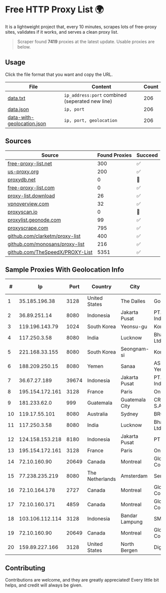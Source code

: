 
# Free HTTP Proxy List 🌍

It is a lightweight project that, every 10 minutes, scrapes lots of free-proxy sites, validates if it works, and serves a clean proxy list.


> Scraper found **7419** proxies at the latest update. Usable proxies are below.

## Usage

Click the file format that you want and copy the URL.


|File|Content|Count|
|----|-------|-----|
|[data.txt](https://raw.githubusercontent.com/themiralay/Proxy-List-World/master/data.txt)|`ip_address:port` combined (seperated new line)|206|
|[data.json](https://raw.githubusercontent.com/themiralay/Proxy-List-World/master/data.json)|`ip, port`|206|
|[data-with-geolocation.json](https://raw.githubusercontent.com/themiralay/Proxy-List-World/master/data-with-geolocation.json)|`ip, port, geolocation`|206|

## Sources

|Source|Found Proxies|Succeed|
|------|-------------|-------|
|[free-proxy-list.net](https://free-proxy-list.net)|300|✅|
|[us-proxy.org](https://www.us-proxy.org)|200|✅|
|[proxydb.net](http://proxydb.net)|0|🚫|
|[free-proxy-list.com](https://free-proxy-list.com/?page=&port=&type%5B%5D=http&type%5B%5D=https&up_time=0&search=Search)|0|✅|
|[proxy-list.download](https://www.proxy-list.download/HTTP)|26|✅|
|[vpnoverview.com](https://vpnoverview.com/privacy/anonymous-browsing/free-proxy-servers)|32|✅|
|[proxyscan.io](https://www.proxyscan.io)|0|🚫|
|[proxylist.geonode.com](https://proxylist.geonode.com/api/proxy-list?limit=300&page=1&sort_by=lastChecked&sort_type=desc&protocols=http,https)|99|✅|
|[proxyscrape.com](https://api.proxyscrape.com/v2/?request=displayproxies&protocol=http&timeout=10000&country=all&ssl=all&anonymity=all)|795|✅|
|[github.com/clarketm/proxy-list](https://raw.githubusercontent.com/clarketm/proxy-list/master/proxy-list-raw.txt)|400|✅|
|[github.com/monosans/proxy-list](https://raw.githubusercontent.com/monosans/proxy-list/main/proxies/http.txt)|216|✅|
|[github.com/TheSpeedX/PROXY-List](https://raw.githubusercontent.com/TheSpeedX/PROXY-List/master/http.txt)|5351|✅|


## Sample Proxies With Geolocation Info

|#|Ip|Port|Country|City|Internet Service Provider|
|-|--|----|-------|----|-------------------------|
|1|35.185.196.38|3128|United States|The Dalles|Google LLC|
|2|36.89.251.14|8080|Indonesia|Jakarta Pusat|PT. Telekomunikasi Indonesia|
|3|119.196.143.79|1024|South Korea|Yeonsu-gu|Korea Telecom|
|4|117.250.3.58|8080|India|Lucknow|Bharat Sanchar Nigam Ltd|
|5|221.168.33.155|8080|South Korea|Seongnam-si|Korea Telecom|
|6|188.209.250.15|8080|Yemen|Sanaa|AS30873 annoucement YemenNet|
|7|36.67.27.189|39674|Indonesia|Jakarta Pusat|PT. Telekomunikasi Indonesia|
|8|195.154.172.161|3128|France|Paris|Online S.A.S.|
|9|181.233.62.0|999|Guatemala|Guatemala City|CROSS CONNECT LAC, S.A.|
|10|119.17.55.101|8080|Australia|Sydney|BROADBANDSOLUTIONS|
|11|117.250.3.58|8080|India|Lucknow|Bharat Sanchar Nigam Ltd|
|12|124.158.153.218|8180|Indonesia|Jakarta Pusat|PT iForte Global Internet|
|13|195.154.172.161|3128|France|Paris|Online S.A.S.|
|14|72.10.160.90|20649|Canada|Montreal|GloboTech Communications|
|15|77.238.235.219|8080|The Netherlands|Amsterdam|Servers Tech Fzco|
|16|72.10.164.178|2727|Canada|Montreal|GloboTech Communications|
|17|72.10.160.171|4859|Canada|Montreal|GloboTech Communications|
|18|103.106.112.114|3128|Indonesia|Bandar Lampung|SMSNET|
|19|72.10.160.90|20649|Canada|Montreal|GloboTech Communications|
|20|159.89.227.166|3128|United States|North Bergen|DigitalOcean, LLC|



## Contributing

Contributions are welcome, and they are greatly appreciated! Every
little bit helps, and credit will always be given.

